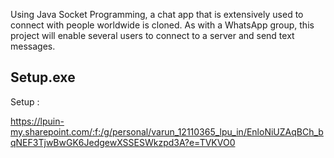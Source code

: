 Using Java Socket Programming, a chat app that is extensively used to connect with people worldwide is cloned. As with a WhatsApp group, this project will enable several users to connect to a server and send text messages.
## Setup.exe
Setup : 

https://lpuin-my.sharepoint.com/:f:/g/personal/varun_12110365_lpu_in/EnloNiUZAqBCh_bqNEF3TjwBwGK6JedgewXSSESWkzpd3A?e=TVKVO0
